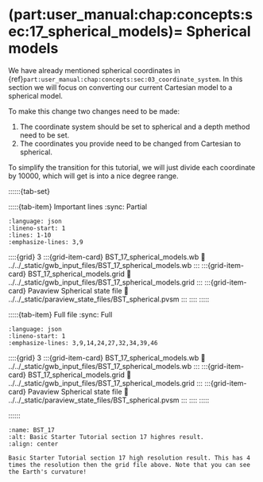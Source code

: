(part:user_manual:chap:concepts:sec:17_spherical_models)=
Spherical models
================

We have already mentioned spherical coordinates in {ref}`part:user_manual:chap:concepts:sec:03_coordinate_system`. In this section we will focus on converting our current Cartesian model to a spherical model. 

To make this change two changes need to be made:

1. The coordinate system should be set to spherical and a depth method need to be set.
2. The coordinates you provide need to be changed from Cartesian to spherical.

To simplify the transition for this tutorial, we will just divide each coordinate by 10000, which will get is into a nice degree range.

::::::{tab-set}

:::::{tab-item} Important lines
:sync: Partial

```{literalinclude} ../../_static/gwb_input_files/BST_17_spherical_models.wb
:language: json
:lineno-start: 1
:lines: 1-10
:emphasize-lines: 3,9
```
::::{grid} 3
:::{grid-item-card} BST_17_spherical_models.wb
:link: ../../_static/gwb_input_files/BST_17_spherical_models.wb
:::
:::{grid-item-card} BST_17_spherical_models.grid
:link: ../../_static/gwb_input_files/BST_17_spherical_models.grid
:::
:::{grid-item-card} Pavaview Spherical state file 
:link: ../../_static/paraview_state_files/BST_spherical.pvsm
:::
::::
:::::

:::::{tab-item} Full file
:sync: Full


```{literalinclude} ../../_static/gwb_input_files/BST_17_spherical_models.wb
:language: json
:lineno-start: 1
:emphasize-lines: 3,9,14,24,27,32,34,39,46
```

::::{grid} 3
:::{grid-item-card} BST_17_spherical_models.wb
:link: ../../_static/gwb_input_files/BST_17_spherical_models.wb
:::
:::{grid-item-card} BST_17_spherical_models.grid
:link: ../../_static/gwb_input_files/BST_17_spherical_models.grid
:::
:::{grid-item-card} Pavaview Spherical state file 
:link: ../../_static/paraview_state_files/BST_spherical.pvsm
:::
::::
:::::

::::::


```{figure} ../../../../doc/sphinx/_static/images/user_manual/basic_starter_tutorial/BST_17.png
:name: BST_17
:alt: Basic Starter Tutorial section 17 highres result. 
:align: center

Basic Starter Tutorial section 17 high resolution result. This has 4 times the resolution then the grid file above. Note that you can see the Earth's curvature! 
```